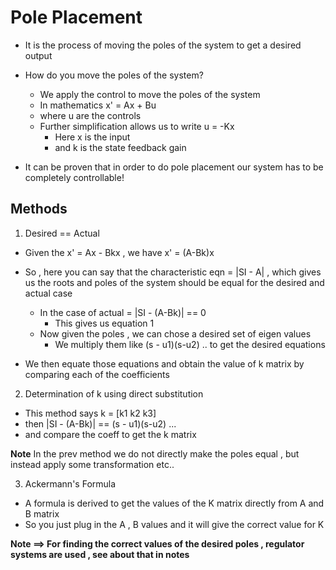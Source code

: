 # Pole Placement
- It is the process of moving the poles of the system to get a desired output

- How do you move the poles of the system?
  - We apply the control to move the poles of the system
  - In mathematics x' = Ax + Bu
  - where u are the controls
  - Further simplification allows us to write u = -Kx
     - Here x is the input 
     - and k is the state feedback gain

- It can be proven that in order to do pole placement our system has to be completely controllable!

## Methods

1. Desired == Actual

- Given the x' = Ax - Bkx , we have x' = (A-Bk)x
- So , here you can say that the characteristic eqn = |SI - A| , which gives us the roots and poles of the system should be equal for the desired and actual case
   - In the case of actual = |SI - (A-Bk)| == 0
       - This gives us equation 1
   - Now given the poles , we can chose a desired set of eigen values
       - We multiply them like (s - u1)(s-u2) .. to get the desired equations

- We then equate those equations and obtain the value of k matrix by comparing each of the coefficients

2. Determination of k using direct substitution

- This method says k = [k1 k2 k3]
- then |SI - (A-Bk)| == (s - u1)(s-u2) ...
- and compare the coeff to get the k matrix

**Note** In the prev method we do not directly make the poles equal , but instead apply some transformation etc..

3. Ackermann's Formula

- A formula is derived to get the values of the K matrix directly from A and B matrix
- So you just plug in the A , B values and it will give the correct value for K


**Note ==> For finding the correct values of the desired poles , regulator systems are used , see about that in notes**

